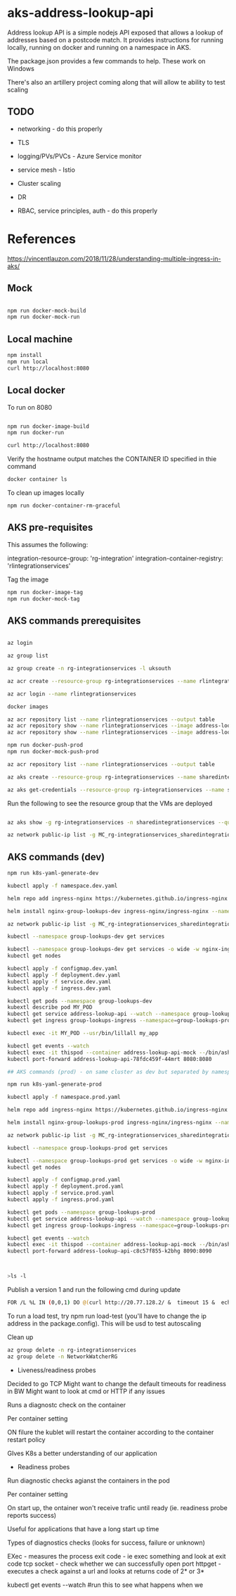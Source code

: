 # aks-address-lookup-api

Address lookup API is a simple nodejs API exposed that allows a lookup of addresses based on a postcode match. It provides instructions for running locally, running on docker and running on a namespace in AKS.

The package.json provides a few commands to help. These work on Windows 

There's also an artillery project coming along that will allow te ability to test scaling

## TODO

* networking - do this properly

* TLS

* logging/PVs/PVCs - Azure Service monitor

* service mesh - Istio

* Cluster scaling

* DR

* RBAC, service principles, auth - do this properly

# References

https://vincentlauzon.com/2018/11/28/understanding-multiple-ingress-in-aks/

## Mock

```bash

npm run docker-mock-build
npm run docker-mock-run

```

## Local machine

```bash
npm install
npm run local
curl http://localhost:8080
```

## Local docker

To run on 8080

```bash

npm run docker-image-build
npm run docker-run

curl http://localhost:8080
```

Verify the hostname output matches the CONTAINER ID specified in thie command

```bash
docker container ls
```

To clean up images locally

```bash
npm run docker-container-rm-graceful
```

## AKS pre-requisites

This assumes the following:

integration-resource-group: 'rg-integration'
integration-container-registry: 'rlintegrationservices'

Tag the image

```bash
npm run docker-image-tag
npm run docker-mock-tag
```

## AKS commands prerequisites

```bash

az login

az group list

az group create -n rg-integrationservices -l uksouth

az acr create --resource-group rg-integrationservices --name rlintegrationservices --sku Basic

az acr login --name rlintegrationservices

docker images

az acr repository list --name rlintegrationservices --output table
az acr repository show --name rlintegrationservices --image address-lookup-api:v0
az acr repository show --name rlintegrationservices --image address-lookup-api:v0

npm run docker-push-prod
npm run docker-mock-push-prod

az acr repository list --name rlintegrationservices --output table

az aks create --resource-group rg-integrationservices --name sharedintegrationservices --node-count 2 --generate-ssh-keys --attach-acr rlintegrationservices

az aks get-credentials --resource-group rg-integrationservices --name sharedintegrationservices

```

Run the following to see the resource group that the VMs are deployed

```bash

az aks show -g rg-integrationservices -n sharedintegrationservices --query nodeResourceGroup -o tsv

az network public-ip list -g MC_rg-integrationservices_sharedintegrationservices_uksouth --query [*].ipAddress

```

## AKS commands (dev)

```bash
npm run k8s-yaml-generate-dev

kubectl apply -f namespace.dev.yaml

helm repo add ingress-nginx https://kubernetes.github.io/ingress-nginx

helm install nginx-group-lookups-dev ingress-nginx/ingress-nginx --namespace group-lookups-dev --set controller.replicaCount=2 --set controller.nodeSelector."beta\.kubernetes\.io/os"=linux --set defaultBackend.nodeSelector."beta\.kubernetes\.io/os"=linux --set controller.admissionWebhooks.patch.nodeSelector."beta\.kubernetes\.io/os"=linux --set controller.ingressClass=group-lookups-dev

az network public-ip list -g MC_rg-integrationservices_sharedintegrationservices_uksouth --query [*].ipAddress

kubectl --namespace group-lookups-dev get services

kubectl --namespace group-lookups-dev get services -o wide -w nginx-ingress-ingress-nginx-controller
kubectl get nodes

kubectl apply -f configmap.dev.yaml
kubectl apply -f deployment.dev.yaml
kubectl apply -f service.dev.yaml
kubectl apply -f ingress.dev.yaml

kubectl get pods --namespace group-lookups-dev
kubextl describe pod MY_POD
kubectl get service address-lookup-api --watch --namespace group-lookups-prod
kubectl get ingress group-lookups-ingress --namespace=group-lookups-prod

kubectl exec -it MY_POD --usr/bin/lillall my_app

kubectl get events --watch
kubectl exec -it thispod --container address-lookup-api-mock --/bin/ash
kubectl port-forward address-lookup-api-78fdc459f-44mrt 8080:8080

## AKS commands (prod) - on same cluster as dev but separated by namespace

npm run k8s-yaml-generate-prod

kubectl apply -f namespace.prod.yaml

helm repo add ingress-nginx https://kubernetes.github.io/ingress-nginx

helm install nginx-group-lookups-prod ingress-nginx/ingress-nginx --namespace group-lookups-prod --set controller.replicaCount=2 --set controller.nodeSelector."beta\.kubernetes\.io/os"=linux --set defaultBackend.nodeSelector."beta\.kubernetes\.io/os"=linux --set controller.admissionWebhooks.patch.nodeSelector."beta\.kubernetes\.io/os"=linux --set controller.ingressClass=group-lookups-prod

az network public-ip list -g MC_rg-integrationservices_sharedintegrationservices_uksouth --query [*].ipAddress

kubectl --namespace group-lookups-prod get services

kubectl --namespace group-lookups-prod get services -o wide -w nginx-ingress-group-lookups-prod
kubectl get nodes

kubectl apply -f configmap.prod.yaml
kubectl apply -f deployment.prod.yaml
kubectl apply -f service.prod.yaml
kubectl apply -f ingress.prod.yaml

kubectl get pods --namespace group-lookups-prod
kubectl get service address-lookup-api --watch --namespace group-lookups-prod
kubectl get ingress group-lookups-ingress --namespace=group-lookups-prod

kubectl get events --watch
kubectl exec -it thispod --container address-lookup-api-mock --/bin/ash
kubectl port-forward address-lookup-api-c8c57f855-k2bhg 8090:8090



>ls -l


```

Publish a version 1 and run the following cmd during update

```bash
FOR /L %L IN (0,0,1) DO @(curl http://20.77.128.2/ &  timeout 15 &  echo.)
```

To run a load test, try npm run load-test (you'll have to change the ip address in the package.config). This will be usd to test autoscaling

Clean up

```bash
az group delete -n rg-integrationservices
az group delete -n NetworkWatcherRG
```

* Liveness/readiness probes

Decided to go TCP
Might want to change the default timeouts for readiness in BW
Might want to look at cmd or HTTP if any issues

Runs a diagnostc check on the container

Per container setting

ON filure the kublet will restart the container according to the container restart policy

GIves K8s a better understanding of our application

* Readiness probes

Run diagnostic checks agianst the containers in the pod

Per container setting

On start up, the ontainer won't receive trafic until ready (ie. readiness probe reports success)

Useful for applications that have a long start up time

Types of diagnostics checks (looks for success, failure or unknown)

EXec - measures the process exit code - ie exec something and look at exit code
tcp socket - check whether we can successfully open  port
httpget - executes a check against a url and looks at returns code of 2* or 3*

kubectl get events --watch #run this to see what happens when we 








